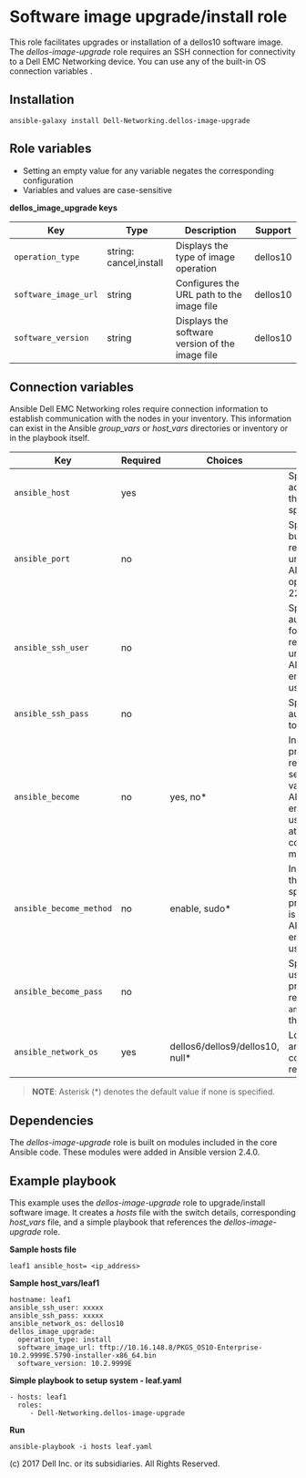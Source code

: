 Software image upgrade/install role
===================================

This role facilitates upgrades or installation of a dellos10 software image. The *dellos-image-upgrade* role requires an SSH connection for connectivity to a Dell EMC Networking device. You can use any of the built-in OS connection variables .

Installation
------------

    ansible-galaxy install Dell-Networking.dellos-image-upgrade

Role variables
--------------

- Setting an empty value for any variable negates the corresponding configuration
- Variables and values are case-sensitive

**dellos_image_upgrade keys**

| Key        | Type                      | Description                                             | Support               |
|------------|---------------------------|---------------------------------------------------------|-----------------------|
| ``operation_type``   | string: cancel,install | Displays the type of image operation | dellos10 |
| ``software_image_url`` | string          | Configures the URL path to the image file | dellos10 |
| ``software_version`` | string         | Displays the software version of the image file | dellos10 |
                                                                                                      
Connection variables
--------------------

Ansible Dell EMC Networking roles require connection information to establish communication with the nodes in your inventory. This information can exist in the Ansible *group_vars* or *host_vars* directories or inventory or in the playbook itself.

| Key         | Required | Choices    | Description                                         |
|-------------|----------|------------|-----------------------------------------------------|
| ``ansible_host`` | yes      |            | Specifies the hostname or address for connecting to the remote device over the specified transport |
| ``ansible_port`` | no       |            | Specifies the port used to build the connection to the remote device; if value is unspecified, the ANSIBLE_REMOTE_PORT option is used; it defaults to 22 |
| ``ansible_ssh_user`` | no       |            | Specifies the username that authenticates the CLI login for the connection to the remote device; if value is unspecified, the ANSIBLE_REMOTE_USER environment variable value is used  |
| ``ansible_ssh_pass`` | no       |            | Specifies the password that authenticates the connection to the remote device |
| ``ansible_become`` | no       | yes, no\*   | Instructs the module to enter privileged mode on the remote device before sending any commands; if value is unspecified, the ANSIBLE_BECOME environment variable value is used, and the device attempts to execute all commands in non-privileged mode |
| ``ansible_become_method`` | no       | enable, sudo\*   | Instructs the module to allow the become method to be specified for handling privilege escalation; if value is unspecified, the ANSIBLE_BECOME_METHOD environment variable value is used |
| ``ansible_become_pass`` | no       |            | Specifies the password to use if required to enter privileged mode on the remote device; if ``ansible_become`` is set to no this key is not applicable |
| ``ansible_network_os`` | yes      | dellos6/dellos9/dellos10, null\*  | Loads the correct terminal and cliconf plugins to communicate with the remote device |

> **NOTE**: Asterisk (\*) denotes the default value if none is specified.

Dependencies
------------

The *dellos-image-upgrade* role is built on modules included in the core Ansible code. These modules were added in Ansible version 2.4.0.

Example playbook
----------------

This example uses the *dellos-image-upgrade* role to upgrade/install software image. It creates a *hosts* file with the switch details, corresponding *host_vars* file, and a simple playbook that references the *dellos-image-upgrade* role.

**Sample hosts file**

    leaf1 ansible_host= <ip_address> 

**Sample host_vars/leaf1**

    hostname: leaf1
    ansible_ssh_user: xxxxx
    ansible_ssh_pass: xxxxx
    ansible_network_os: dellos10
    dellos_image_upgrade:
      operation_type: install
      software_image_url: tftp://10.16.148.8/PKGS_OS10-Enterprise-10.2.9999E.5790-installer-x86_64.bin
      software_version: 10.2.9999E

**Simple playbook to setup system - leaf.yaml**

    - hosts: leaf1
      roles:
         - Dell-Networking.dellos-image-upgrade
                
**Run**

    ansible-playbook -i hosts leaf.yaml

(c) 2017 Dell Inc. or its subsidiaries. All Rights Reserved.
